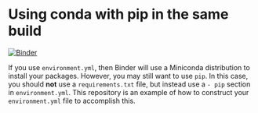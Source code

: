 # Using conda with pip in the same build

[![Binder](http://mybinder.org/badge.svg)](http://mybinder.org/v2/gh/meecc/python-conda_pip02/master?filepath=index.ipynb)

If you use `environment.yml`, then Binder will use a Miniconda distribution
to install your packages. However, you may still want to use `pip`. In
this case, you should **not** use a `requirements.txt` file, but instead use
a `- pip` section in `environment.yml`. This repository is an example of how
to construct your `environment.yml` file to accomplish this.
